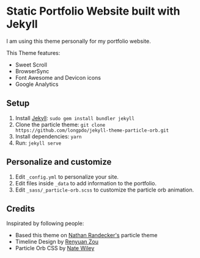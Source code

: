 # Static Portfolio Website built with Jekyll

I am using this theme personally for my portfolio website.

This Theme features:

- Sweet Scroll
- BrowserSync
- Font Awesome and Devicon icons
- Google Analytics

## Setup

1. Install [Jekyll](https://jekyllrb.com): `sudo gem install bundler jekyll`
2. Clone the particle theme: `git clone https://github.com/longpdo/jekyll-theme-particle-orb.git`
3. Install dependencies: `yarn`
4. Run: `jekyll serve`

## Personalize and customize
1. Edit `_config.yml` to personalize your site.
2. Edit files inside `_data` to add information to the portfolio.
3. Edit `_sass/_particle-orb.scss` to customize the particle orb animation.

## Credits
Inspirated by following people:
- Based this theme on [Nathan Randecker's](https://github.com/nrandecker/particle) particle theme
- Timeline Design by [Renyuan Zou](https://github.com/renyuanz/leonids)
- Particle Orb CSS by [Nate Wiley](https://codepen.io/natewiley/pen/GgONKy)
